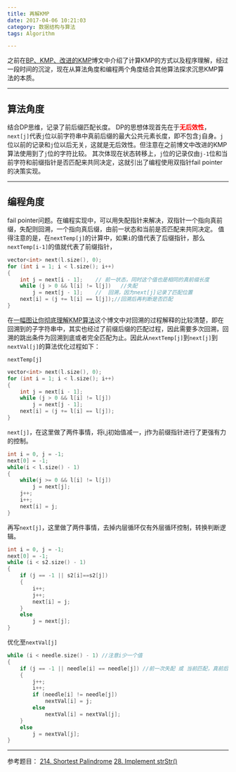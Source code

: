 ```yaml
---
title: 再解KMP
date: 2017-04-06 10:21:03
category: 数据结构与算法
tags: Algorithm

---
```


之前在[BP、KMP、改进的KMP](http://rylcode.cn/2016/05/03/BP%E3%80%81KMP%E3%80%81%E6%94%B9%E8%BF%9B%E7%9A%84KMP/)博文中介绍了计算KMP的方式以及程序理解，经过一段时间的沉淀，现在从算法角度和编程两个角度结合其他算法探求沉思KMP算法的本质。

---

## 算法角度

结合DP思维，记录了前后缀匹配长度。
DP的思想体现首先在于<font color=red>**无后效性**</font>，`next[j]`代表`j`位以前字符串中真前后缀的最大公共元素长度，即不包含`j`自身。`j`位以前的记录和`j`位以后无关，这就是无后效性。但注意在之前博文中改进的KMP算法使用到了`j`位的字符比较。
其次体现在状态转移上，`j`位的记录仅由`j-1`位和当前字符和前缀指针是否匹配来共同决定，这就引出了编程使用双指针fail pointer的决策实现。

---

## 编程角度

fail pointer问题。在编程实现中，可以用失配指针来解决，双指针一个指向真前缀，失配则回溯，一个指向真后缀，由前一状态和当前是否匹配来共同决定。
值得注意的是，在`nextTemp[j]`的计算中，如果`i`的值代表了后缀指针，那么`nextTemp[i-1]`的值就代表了前缀指针，

```C++
vector<int> next(l.size(), 0);
for (int i = 1; i < l.size(); i++)
{
    int j = next[i - 1];    // 前一状态，同时这个值也是相同的真前缀长度
    while (j > 0 && l[i] != l[j])   //失配
        j = next[j - 1];    //  回溯，因为next[j]记录了匹配位置
    next[i] = (j += l[i] == l[j]);//回溯后再判断是否匹配
}
```

在[一幅图让你彻底理解KMP算法](http://www.rudy-yuan.net/archives/182/)这个博文中对回溯的过程解释的比较清楚，即在回溯到的子字符串中，其实也经过了前缀后缀的匹配过程，因此需要多次回溯，回溯的跳出条件为回溯到底或者完全匹配为止。因此从`nextTemp[j]`到`next[j]`到`nextVal[j]`的算法优化过程如下：

`nextTemp[j]`
```C++
vector<int> next(l.size(), 0);
for (int i = 1; i < l.size(); i++)
{
    int j = next[i - 1];
    while (j > 0 && l[i] != l[j])
        j = next[j - 1];
    next[i] = (j += l[i] == l[j]);
}
```

`next[j]`，在这里做了两件事情，将i,j初始值减一，j作为前缀指针进行了更强有力的控制。
```C++
int i = 0, j = -1;
next[0] = -1; 
while(i < l.size() - 1)
{
	while(j >= 0 && l[i] != l[j])
		j = next[j];
	j++;
	i++;
	next[i] = j;
}
```
再写`next[j]`，这里做了两件事情，去掉内层循环仅有外层循环控制，转换判断逻辑。
```C++
int i = 0, j = -1;
next[0] = -1; 
while (i < s2.size() - 1)
{
	if (j == -1 || s2[i]==s2[j])
	{
		i++;
		j++;
		next[i] = j;
	}
	else
		j = next[j];
}
```
优化至`nextVal[j]`
```C++
while (i < needle.size() - 1) //注意i少一个值
{
	if (j == -1 || needle[i] == needle[j]) //前一次失配 或 当前匹配，真前后缀长度加1
	{
		j++;
		i++;
		if (needle[i] != needle[j])
			nextVal[i] = j;
		else
			nextVal[i] = nextVal[j];
	}
	else
		j = nextVal[j];
}
```

---

参考题目：
[214. Shortest Palindrome](https://leetcode.com/problems/shortest-palindrome/#/description)
[28. Implement strStr()](https://leetcode.com/problems/implement-strstr/)